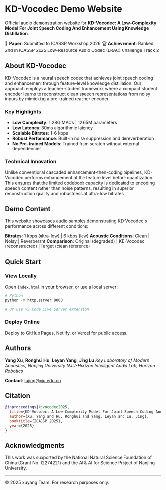 
# KD-Vocodec Demo Website

Official audio demonstration website for **KD-Vocodec: A Low-Complexity Model For Joint Speech Coding And Enhancement Using Knowledge Distillation**.

📄 **Paper**: Submitted to ICASSP Workshop 2026
🏆 **Achievement**: Ranked 2nd in ICASSP 2025 Low-Resource Audio Codec (LRAC) Challenge Track 2

## About KD-Vocodec

KD-Vocodec is a neural speech codec that achieves joint speech coding and enhancement through feature-level knowledge distillation. Our approach employs a teacher-student framework where a compact student encoder learns to reconstruct clean speech representations from noisy inputs by mimicking a pre-trained teacher encoder.

### Key Highlights

- **Low Complexity**: 1.28G MACs | 12.65M parameters
- **Low Latency**: 30ms algorithmic latency
- **Scalable Bitrates**: 1-6 kbps
- **Robust Performance**: Built-in noise suppression and dereverberation
- **No Pre-trained Models**: Trained from scratch without external dependencies

### Technical Innovation

Unlike conventional cascaded enhancement-then-coding pipelines, KD-Vocodec performs enhancement at the feature level before quantization. This ensures that the limited codebook capacity is dedicated to encoding speech content rather than noise patterns, resulting in superior reconstruction quality and robustness at ultra-low bitrates.

## Demo Content

This website showcases audio samples demonstrating KD-Vocodec's performance across different conditions:

**Bitrates**: 1 kbps (ultra-low) | 6 kbps (low)
**Acoustic Conditions**: Clean | Noisy | Reverberant
**Comparison**: Original (degraded) | KD-Vocodec (reconstructed) | Target (clean reference)

## Quick Start

### View Locally

Open `index.html` in your browser, or use a local server:

```bash
# Python
python -m http.server 8000

# Or use VS Code Live Server extension
```

### Deploy Online

Deploy to GitHub Pages, Netlify, or Vercel for public access.

## Authors

**Yang Xu**, **Ronghui Hu**, **Leyan Yang**, **Jing Lu**
*Key Laboratory of Modern Acoustics, Nanjing University*
*NJU-Horizon Intelligent Audio Lab, Horizon Robotics*

**Contact**: lujing@nju.edu.cn

## Citation

```bibtex
@inproceedings{kdvocodec2025,
  title={KD-Vocodec: A Low-Complexity Model For Joint Speech Coding And Enhancement Using Knowledge Distillation},
  author={Xu, Yang and Hu, Ronghui and Yang, Leyan and Lu, Jing},
  booktitle={ICASSP 2025},
  year={2025}
}
```

## Acknowledgments

This work was supported by the National Natural Science Foundation of China (Grant No. 12274221) and the AI & AI for Science Project of Nanjing University.

---

© 2025 xuyang Team. For research purposes only.
